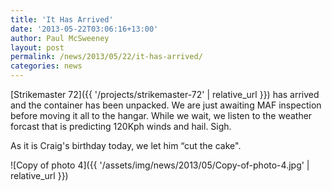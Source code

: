 ```yaml
---
title: 'It Has Arrived'
date: '2013-05-22T03:06:16+13:00'
author: Paul McSweeney
layout: post
permalink: /news/2013/05/22/it-has-arrived/
categories: news
---
```


[Strikemaster 72]({{ '/projects/strikemaster-72' | relative_url }}) has arrived and the container has been unpacked. We are just awaiting MAF inspection before moving it all to the hangar. While we wait, we listen to the weather forcast that is predicting 120Kph winds and hail. Sigh.

As it is Craig's birthday today, we let him “cut the cake".

![Copy of photo 4]({{ '/assets/img/news/2013/05/Copy-of-photo-4.jpg' | relative_url }})
